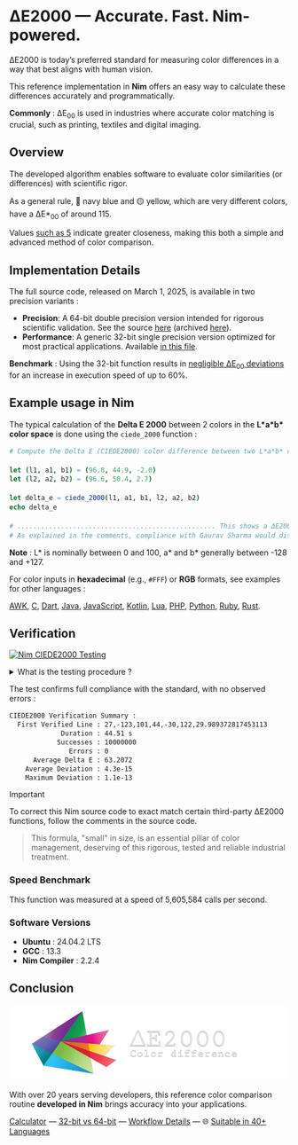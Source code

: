 # ΔE2000 — Accurate. Fast. Nim-powered.

ΔE2000 is today’s preferred standard for measuring color differences in a way that best aligns with human vision.

This reference implementation in **Nim** offers an easy way to calculate these differences accurately and programmatically.

**Commonly** : ΔE<sub>00</sub> is used in industries where accurate color matching is crucial, such as printing, textiles and digital imaging.

## Overview

The developed algorithm enables software to evaluate color similarities (or differences) with scientific rigor.

As a general rule, 🔵 navy blue and 🟡 yellow, which are very different colors, have a ΔE\*<sub>00</sub> of around 115.

Values [such as 5](https://michel-leonard.github.io/ciede2000-color-matching/de2000-rgb-pairs.html?seq=50&delta-e=5) indicate greater closeness, making this both a simple and advanced method of color comparison.

## Implementation Details

The full source code, released on March 1, 2025, is available in two precision variants :

- **Precision**: A 64-bit double precision version intended for rigorous scientific validation. See the source [here](../../ciede-2000.nim#L10) (archived [here](https://web.archive.org/https://raw.githubusercontent.com/michel-leonard/ciede2000-color-matching/refs/heads/main/ciede-2000.nim)).
- **Performance**: A generic 32-bit single precision version optimized for most practical applications. Available [in this file](ciede-2000-generic.nim#L20).

**Benchmark** : Using the 32-bit function results in [negligible ΔE<sub>00</sub> deviations](../../#use-the-ciede_2000-function-in-32-bit-rather-than-64-bit) for an increase in execution speed of up to 60%.

## Example usage in Nim

The typical calculation of the **Delta E 2000** between 2 colors in the **L\*a\*b\* color space** is done using the `ciede_2000` function :

```nim
# Compute the Delta E (CIEDE2000) color difference between two L*a*b* colors in Nim

let (l1, a1, b1) = (96.8, 44.9, -2.0)
let (l2, a2, b2) = (96.6, 50.4, 2.7)

let delta_e = ciede_2000(l1, a1, b1, l2, a2, b2)
echo delta_e

# .................................................. This shows a ΔE2000 of 2.9776421152
# As explained in the comments, compliance with Gaurav Sharma would display 2.9776552456
```

**Note** : L\* is nominally between 0 and 100, a\* and b\* generally between -128 and +127.

For color inputs in **hexadecimal** (e.g., `#FFF`) or **RGB** formats, see examples for other languages :

[AWK](../awk#-flexibility), [C](../c#δe2000--accurate-fast-c-powered), [Dart](../dart#δe2000--accurate-fast-dart-powered), [Java](../java#δe2000--accurate-fast-java-powered), [JavaScript](../js#-flexibility), [Kotlin](../kt#δe2000--accurate-fast-kotlin-powered), [Lua](../lua#-flexibility), [PHP](../php#δe2000--accurate-fast-php-powered), [Python](../py#δe2000--accurate-fast-python-powered), [Ruby](../rb#δe2000--accurate-fast-ruby-powered), [Rust](../rs#δe2000--accurate-fast-rust-powered).

## Verification

[![Nim CIEDE2000 Testing](https://github.com/michel-leonard/ciede2000-color-matching/actions/workflows/test-nim.yml/badge.svg)](https://github.com/michel-leonard/ciede2000-color-matching/actions/workflows/test-nim.yml)

<details>
<summary>What is the testing procedure ?</summary>

The [ciede-2000-driver.c](../c/ciede-2000-driver.c) program generates color pairs, and checks the **CIE2000** color differences **measured by Nim**, like this :

1.
```sh
if ! command -v nim > /dev/null; then
 wget --quiet --no-check-certificate --timeout=5 --tries=3 https://nim-lang.org/choosenim/init.sh -O- | sh -s
 export PATH="$HOME/.nimble/bin:$PATH"
fi
```
2. `command -v gcc > /dev/null || { sudo apt-get update && sudo apt-get install gcc ; }`
3. `mv tests/nim/ciede-2000-driver.nim tests/nim/ciede_2000_driver.nim`
4. `gcc -std=c99 -Wall -pedantic -O2 -g tests/c/ciede-2000-driver.c -o ciede-2000-driver -lm`
5. `./ciede-2000-driver --generate 10000000 --output-file test-cases.csv`
6. `nim c --opt:speed -r tests/nim/ciede_2000_driver.nim  test-cases.csv | ./ciede-2000-driver`

Where the main files involved are [ciede-2000-driver.nim](ciede-2000-driver.nim#L94) for calculations and [test-nim.yml](../../.github/workflows/test-nim.yml) for automation.
</details>

The test confirms full compliance with the standard, with no observed errors :
```
CIEDE2000 Verification Summary :
  First Verified Line : 27,-123,101,44,-30,122,29.989372817453113
             Duration : 44.51 s
            Successes : 10000000
               Errors : 0
      Average Delta E : 63.2072
    Average Deviation : 4.3e-15
    Maximum Deviation : 1.1e-13
```

> [!IMPORTANT]
> To correct this Nim source code to exact match certain third-party ΔE2000 functions, follow the comments in the source code.

> This formula, "small" in size, is an essential pillar of color management, deserving of this rigorous, tested and reliable industrial treatment.

### Speed Benchmark

This function was measured at a speed of 5,605,584 calls per second.

### Software Versions

- **Ubuntu** : 24.04.2 LTS
- **GCC** : 13.3
- **Nim Compiler** : 2.2.4

## Conclusion

![The ΔE*00 equation is very effective at predicting perceived color differences](https://github.com/michel-leonard/ciede2000-color-matching/raw/main/docs/assets/images/logo.jpg)

With over 20 years serving developers, this reference color comparison routine **developed in Nim** brings accuracy into your applications.

[Calculator](https://michel-leonard.github.io/ciede2000-color-matching/lab-color-calculator.html?L1=51&a1=3.6&b1=6.2&L2=35.1&a2=26.8&b2=-46.1) — [32-bit vs 64-bit](https://github.com/michel-leonard/ciede2000-color-matching#numerical-precision-32-bit-vs-64-bit) — [Workflow Details](../../.github/workflows#workflow-details) — 🌐 [Suitable in 40+ Languages](../../#implementations)
